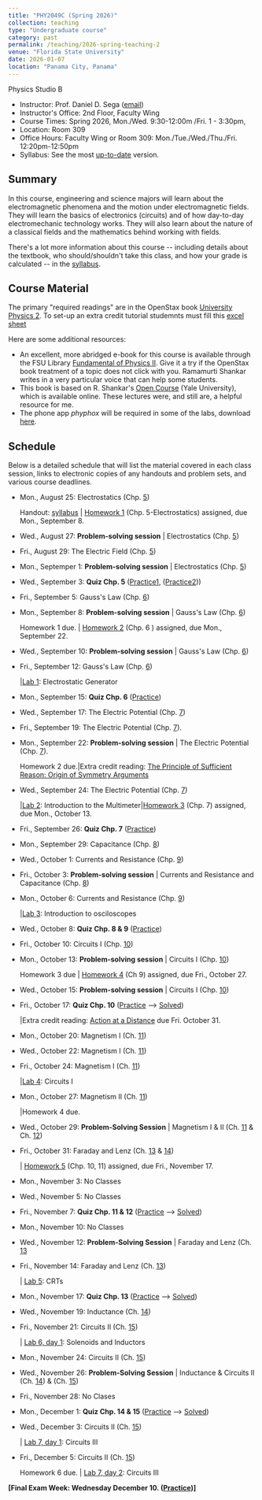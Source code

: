 ```yaml
---
title: "PHY2049C (Spring 2026)"
collection: teaching
type: "Undergraduate course"
category: past
permalink: /teaching/2026-spring-teaching-2
venue: "Florida State University"
date: 2026-01-07
location: "Panama City, Panama"
---
```

Physics Studio B

* Instructor:	Prof. Daniel D. Sega ([email](mailto:dsega@fsu.edu))
* Instructor's Office: 2nd Floor, Faculty Wing	
* Course Times: Spring 2026, Mon./Wed. 9:30-12:00m /Fri. 1 - 3:30pm,
* Location:	Room 309
* Office Hours:	Faculty Wing or Room 309: Mon./Tue./Wed./Thu./Fri. 12:20pm-12:50pm
* Syllabus:	See the most [up-to-date](https://fsu-my.sharepoint.com/:w:/g/personal/dds24b_fsu_edu/ETg1afqeqgtCgptYHYLXOx8BBGWcKb1ElEtqx_xA5ADJSA?e=5KlYUY) version.

Summary
-----------
In this course, engineering and science majors will learn about the electromagnetic phenomena and the motion under electromagnetic fields. They will learn the basics of electronics (circuits) and of how day-to-day electromechanic technology works. They will also learn about the nature of a classical fields and the mathematics behind working with fields.

There's a lot more information about this course -- including details about the textbook, who should/shouldn't take this class, and how your grade is calculated -- in the [syllabus](https://fsu-my.sharepoint.com/:w:/g/personal/dds24b_fsu_edu/ETg1afqeqgtCgptYHYLXOx8BBGWcKb1ElEtqx_xA5ADJSA?e=5KlYUY).

Course Material
--------------
The primary "required readings" are in the OpenStax book [University Physics 2](https://openstax.org/details/books/university-physics-volume-2).
To set-up an extra credit tutorial studemnts must fill this [excel sheet](https://fsu-my.sharepoint.com/:x:/g/personal/dds24b_fsu_edu/EcC_iYU374NNkIspqj8Vi8gBCE0axqZM-TYc4j7BiNf1yA?e=J2Pl8N)

Here are some additional resources:

* An excellent, more abridged e-book for this course is available through the FSU Library [Fundamental of Physics II](https://fsu-flvc.primo.exlibrisgroup.com/discovery/openurl?institution=01FALSC_FSU&vid=01FALSC_FSU:Home&isbn=9780300243789&genre=book&eisbn=9780300252446&title=Fundamentals%20of%20Physics%20II&sid=jstor:jstor). Give it a try if the OpenStax book treatment of a topic does not click with you. Ramamurti Shankar writes in a very particular voice that can help some students.
* This book is based on R. Shankar's [Open Course](https://oyc.yale.edu/physics/phys-201) (Yale University), which is available online. These lectures were, and still are, a helpful resource for me.
* The phone app *phyphox* will be required in some of the labs, download [here](https://phyphox.org/download/).

Schedule
-------------

Below is a detailed schedule that will list the material covered in each class session, links to electronic copies of any handouts and problem sets, and various course deadlines.

* Mon., August 25: Electrostatics (Chp. [5](https://openstax.org/books/university-physics-volume-2/pages/5-introduction))

  Handout: [syllabus](https://fsu-my.sharepoint.com/:w:/g/personal/dds24b_fsu_edu/ETg1afqeqgtCgptYHYLXOx8BBGWcKb1ElEtqx_xA5ADJSA?e=5KlYUY) | [Homework 1](../files/2049Chw1.pdf) (Chp. 5-Electrostatics) assigned, due Mon., September 8.
* Wed., August 27: **Problem-solving session** \| Electrostatics (Chp. [5](https://openstax.org/books/university-physics-volume-2/pages/5-introduction))
* Fri., August 29: The Electric Field (Chp. [5](https://openstax.org/books/university-physics-volume-2/pages/5-introduction))
* Mon., Septemper 1: **Problem-solving session** \| Electrostatics (Chp. [5](https://openstax.org/books/university-physics-volume-2/pages/5-introduction))
* Wed., September 3: **Quiz Chp. 5** ([Practice1](../files/mock1b.pdf), ([Practice2](../files/mock2b.pdf)))
* Fri., September 5: Gauss's Law (Chp. [6](https://openstax.org/books/university-physics-volume-2/pages/6-introduction)) 
* Mon., September 8: **Problem-solving session** \| Gauss's Law (Chp. [6](https://openstax.org/books/university-physics-volume-2/pages/6-introduction))

  Homework 1 due. | [Homework 2](../files/2049Chw2.pdf) (Chp. 6 ) assigned, due Mon., September 22.
* Wed., September 10: **Problem-solving session** \| Gauss's Law (Chp. [6](https://openstax.org/books/university-physics-volume-2/pages/6-introduction))
* Fri., September 12: Gauss's Law (Chp. [6](https://openstax.org/books/university-physics-volume-2/pages/6-introduction))
  
  |[Lab 1](../files/2049lab1.pdf): Electrostatic Generator
* Mon., September 15:  **Quiz Chp. 6** ([Practice](../files/mock2bb.pdf))
* Wed., September 17:   The Electric Potential (Chp. [7](https://openstax.org/books/university-physics-volume-2/pages/7-introduction))
* Fri., September 19:   The Electric Potential (Chp. [7](https://openstax.org/books/university-physics-volume-2/pages/7-introduction)).
* Mon., September 22: **Problem-solving session** \| The Electric Potential (Chp. [7](https://openstax.org/books/university-physics-volume-2/pages/7-introduction)).
  
   Homework 2 due.|Extra credit reading: [The Principle of Sufficient Reason: Origin of Symmetry Arguments](https://1000wordphilosophy.com/2018/03/27/leibnizs-principle-of-sufficient-reason/)
* Wed., September 24:  The Electric Potential (Chp. [7](https://openstax.org/books/university-physics-volume-2/pages/7-introduction))

   |[Lab 2](../files/2049lab2.pdf): Introduction to the Multimeter|[Homework 3](../files/2049Chw3.pdf) (Chp. 7) assigned, due Mon., October 13.
* Fri., September 26: **Quiz Chp. 7** ([Practice](../files/mock3b.pdf))
* Mon., September 29: Capacitance (Chp. [8](https://openstax.org/books/university-physics-volume-2/pages/8-introduction))
* Wed., October 1: Currents and Resistance  (Chp. [9](https://openstax.org/books/university-physics-volume-2/pages/9-introduction))
* Fri., October 3: **Problem-solving session** \| Currents and Resistance and Capacitance  (Chp. [8](https://openstax.org/books/university-physics-volume-2/pages/8-introduction))
* Mon., October 6: Currents and Resistance  (Chp. [9](https://openstax.org/books/university-physics-volume-2/pages/9-introduction))

    |[Lab 3](../files/2049lab3.pdf): Introduction to osciloscopes
* Wed., October 8: **Quiz Chp. 8 & 9** ([Practice](../files/mock4b.pdf))
* Fri., October 10: Circuits I (Chp. [10](https://openstax.org/books/university-physics-volume-2/pages/10-introduction))
* Mon., October 13: **Problem-solving session** \| Circuits I (Chp. [10](https://openstax.org/books/university-physics-volume-2/pages/10-introduction))

   Homework 3 due | [Homework 4](../files/2049Chw4.pdf)  (Ch 9) assigned, due Fri., October 27.
* Wed., October 15: **Problem-solving session** \| Circuits I (Chp. [10](https://openstax.org/books/university-physics-volume-2/pages/10-introduction))
* Fri., October 17:  **Quiz Chp. 10** ([Practice](../files/mock5b.pdf) --> [Solved](../files/mocksol5b.pdf))

  |Extra credit reading: [Action at a Distance](../files/action-distance.pdf) due Fri. October 31.
* Mon., October 20: Magnetism I (Ch. [11](https://openstax.org/books/university-physics-volume-2/pages/11-introduction))
* Wed., October 22: Magnetism I (Ch. [11](https://openstax.org/books/university-physics-volume-2/pages/11-introduction))
* Fri., October 24: Magnetism I (Ch. [11](https://openstax.org/books/university-physics-volume-2/pages/11-introduction))

    |[Lab 4](../files/2049lab4.pdf): Circuits I
* Mon., October 27: Magnetism II (Ch. [11](https://openstax.org/books/university-physics-volume-2/pages/11-introduction))

   |Homework 4 due. 
* Wed., October 29: **Problem-Solving Session** \| Magnetism I & II (Ch. [11](https://openstax.org/books/university-physics-volume-2/pages/11-introduction) & Ch. [12](https://openstax.org/books/university-physics-volume-2/pages/12-introduction))
* Fri., October 31:  Faraday and Lenz (Ch. [13](https://openstax.org/books/university-physics-volume-2/pages/13-introduction) & [14](https://openstax.org/books/university-physics-volume-2/pages/14-introduction))

   | [Homework 5](../files/2049Chw5.pdf) (Chp. 10, 11) assigned, due Fri., November 17.
* Mon., November 3: No Classes
* Wed., November 5: No Classes
* Fri., November 7: **Quiz Chp. 11 & 12** ([Practice](../files/mock6b.pdf) --> [Solved](../files/mocksol6b.pdf))
* Mon., November 10: No Classes
* Wed., November 12: **Problem-Solving Session** \| Faraday and Lenz (Ch. [13](https://openstax.org/books/university-physics-volume-2/pages/13-introduction)
* Fri., November 14: Faraday and Lenz (Ch. [13](https://openstax.org/books/university-physics-volume-2/pages/13-introduction))

   | [Lab 5](../files/2049lab6.pdf): CRTs
* Mon., November 17:  **Quiz Chp. 13** ([Practice](../files/mock8b.pdf) --> [Solved](../files/mocksol8b.pdf))
* Wed., November 19: Inductance (Ch. [14](https://openstax.org/books/university-physics-volume-2/pages/2-introduction))
* Fri., November 21: Circuits II (Ch. [15](https://openstax.org/books/university-physics-volume-2/pages/2-introduction))

   | [Lab 6, day 1](../files/2049lab7.pdf): Solenoids and Inductors
* Mon., November 24:  Circuits II (Ch. [15](https://openstax.org/books/university-physics-volume-2/pages/2-introduction))
* Wed., November 26:   **Problem-Solving Session** \| Inductance & Circuits II (Ch. [14](https://openstax.org/books/university-physics-volume-2/pages/2-introduction)) & (Ch. [15](https://openstax.org/books/university-physics-volume-2/pages/15-introduction))
* Fri., November 28: No Clases
* Mon., December 1:  **Quiz Chp. 14 & 15** ([Practice](../files/mock8b.pdf) --> [Solved](../files/mocksol8b.pdf))
* Wed., December 3: Circuits II (Ch. [15](https://openstax.org/books/university-physics-volume-2/pages/15-introduction))

  | [Lab 7, day 1](../files/2049lab8.pdf): Circuits III
* Fri., December 5:  Circuits II (Ch. [15](https://openstax.org/books/university-physics-volume-2/pages/15-introduction))

   Homework 6 due. | [Lab 7, day 2](../files/2049lab8.pdf): Circuits III


**[Final Exam Week: Wednesday December 10. ([Practice](../files/mockFinalExamb.pdf))]** 

